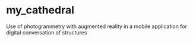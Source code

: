 # my_cathedral
Use of photogrammetry with augmented reality in a mobile application for digital conversation of structures
